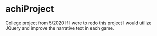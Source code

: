 # achiProject
College project from 5/2020
If I were to redo this project I would utilize JQuery and improve the narrative text in each game.
